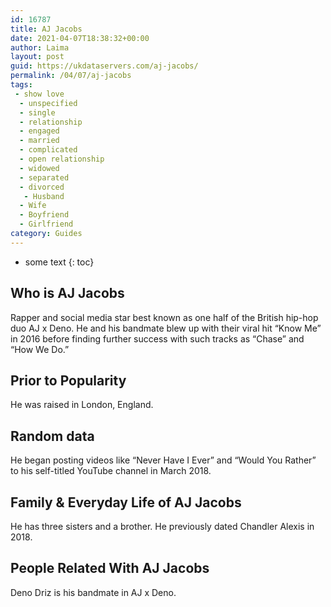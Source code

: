 ```yaml
---
id: 16787
title: AJ Jacobs
date: 2021-04-07T18:38:32+00:00
author: Laima
layout: post
guid: https://ukdataservers.com/aj-jacobs/
permalink: /04/07/aj-jacobs
tags:
 - show love
  - unspecified
  - single
  - relationship
  - engaged
  - married
  - complicated
  - open relationship
  - widowed
  - separated
  - divorced
   - Husband
  - Wife
  - Boyfriend
  - Girlfriend
category: Guides
---
```


* some text
{: toc}


## Who is AJ Jacobs
                  
                  
                  
Rapper and social media star best known as one half of the British hip-hop duo AJ x Deno. He and his bandmate blew up with their viral hit &#8220;Know Me&#8221; in 2016 before finding further success with such tracks as &#8220;Chase&#8221; and &#8220;How We Do.&#8221; 
                  
              
            
              
            
                
                
                
## Prior to Popularity
                  
                  
                  
He was raised in London, England. 
                  
              
            
              
            
                
                
                
## Random data
                  
                  
                  
He began posting videos like &#8220;Never Have I Ever&#8221; and &#8220;Would You Rather&#8221; to his self-titled YouTube channel in March 2018. 
                  
              
            
              
            
                
                
                
## Family & Everyday Life of AJ Jacobs
                  
                  
                  
He has three sisters and a brother. He previously dated Chandler Alexis in 2018.
                  
              
            
              
            
                
                
                
## People Related With AJ Jacobs
                  
                  
                  
Deno Driz is his bandmate in AJ x Deno. 
                  
              
            
              
            
                
              
            
              
              
            
            
              
            
          
          
          